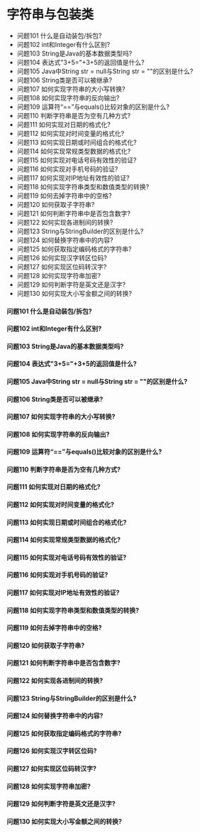 字符串与包装类
========
- 问题101 什么是自动装包/拆包?
- 问题102 int和Integer有什么区别?
- 问题103 String是Java的基本数据类型吗?
- 问题104 表达式"3+5="+3+5的返回值是什么?
- 问题105 Java中String str = null与String str = ""的区别是什么?
- 问题106 String类是否可以被继承?
- 问题107 如何实现字符串的大小写转换?
- 问题108 如何实现字符串的反向输出?
- 问题109 运算符“==”与equals()比较对象的区别是什么?
- 问题110 判断字符串是否为空有几种方式?
- 问题111 如何实现对日期的格式化?
- 问题112 如何实现对时间变量的格式化?
- 问题113 如何实现日期或时间组合的格式化?
- 问题114 如何实现常规类型数据的格式化?
- 问题115 如何实现对电话号码有效性的验证?
- 问题116 如何实现对手机号码的验证?
- 问题117 如何实现对IP地址有效性的验证?
- 问题118 如何实现字符串类型和数值类型的转换?
- 问题119 如何去掉字符串中的空格?
- 问题120 如何获取子字符串?
- 问题121 如何判断字符串中是否包含数字?
- 问题122 如何实现各进制间的转换?
- 问题123 String与StringBuilder的区别是什么?
- 问题124 如何替换字符串中的内容?
- 问题125 如何获取指定编码格式的字符串?
- 问题126 如何实现汉字转区位码?
- 问题127 如何实现区位码转汉字?
- 问题128 如何实现字符串加密?
- 问题129 如何判断字符是英文还是汉字?
- 问题130 如何实现大小写金额之间的转换?

#### 问题101 什么是自动装包/拆包?
#### 问题102 int和Integer有什么区别?
#### 问题103 String是Java的基本数据类型吗?
#### 问题104 表达式"3+5="+3+5的返回值是什么?
#### 问题105 Java中String str = null与String str = ""的区别是什么?
#### 问题106 String类是否可以被继承?
#### 问题107 如何实现字符串的大小写转换?
#### 问题108 如何实现字符串的反向输出?
#### 问题109 运算符“==”与equals()比较对象的区别是什么?
#### 问题110 判断字符串是否为空有几种方式?
#### 问题111 如何实现对日期的格式化?
#### 问题112 如何实现对时间变量的格式化?
#### 问题113 如何实现日期或时间组合的格式化?
#### 问题114 如何实现常规类型数据的格式化?
#### 问题115 如何实现对电话号码有效性的验证?
#### 问题116 如何实现对手机号码的验证?
#### 问题117 如何实现对IP地址有效性的验证?
#### 问题118 如何实现字符串类型和数值类型的转换?
#### 问题119 如何去掉字符串中的空格?
#### 问题120 如何获取子字符串?
#### 问题121 如何判断字符串中是否包含数字?
#### 问题122 如何实现各进制间的转换?
#### 问题123 String与StringBuilder的区别是什么?
#### 问题124 如何替换字符串中的内容?
#### 问题125 如何获取指定编码格式的字符串?
#### 问题126 如何实现汉字转区位码?
#### 问题127 如何实现区位码转汉字?
#### 问题128 如何实现字符串加密?
#### 问题129 如何判断字符是英文还是汉字?
#### 问题130 如何实现大小写金额之间的转换?












